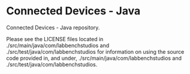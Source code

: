 # Connected Devices - Java

Connected Devices - Java repository.

Please see the LICENSE files located in ./src/main/java/com/labbenchstudios
and ./src/test/java/com/labbenchstudios for information on using the source
code provided in, and under, ./src/main/java/com/labbenchstudios and
./src/test/java/com/labbenchstudios.

